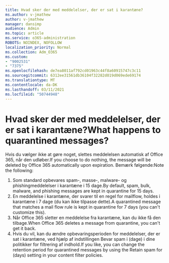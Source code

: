 ```yaml
---
title: Hvad sker der med meddelelser, der er sat i karantæne?
ms.author: v-jmathew
author: v-jmathew
manager: dansimp
audience: Admin
ms.topic: article
ms.service: o365-administration
ROBOTS: NOINDEX, NOFOLLOW
localization_priority: Normal
ms.collection: Adm_O365
ms.custom:
- "9002531"
- "7375"
ms.openlocfilehash: de7ea8011af792cd01963c44f8a60915747c3c11
ms.sourcegitcommit: 6312ee31561db36104f32282d019d069ede69174
ms.translationtype: MT
ms.contentlocale: da-DK
ms.lasthandoff: 03/11/2021
ms.locfileid: "50744948"
---
```

# <a name="what-happens-to-quarantined-messages"></a><span data-ttu-id="1c8cb-102">Hvad sker der med meddelelser, der er sat i karantæne?</span><span class="sxs-lookup"><span data-stu-id="1c8cb-102">What happens to quarantined messages?</span></span>

<span data-ttu-id="1c8cb-103">Hvis du vælger ikke at gøre noget, slettes meddelelsen automatisk af Office 365, når den udløber.</span><span class="sxs-lookup"><span data-stu-id="1c8cb-103">If you choose to do nothing, the message will be deleted by Office 365 automatically upon expiration.</span></span> <span data-ttu-id="1c8cb-104">Bemærk følgende:</span><span class="sxs-lookup"><span data-stu-id="1c8cb-104">Note the following:</span></span>

1. <span data-ttu-id="1c8cb-105">Som standard opbevares spam-, masse-, malware- og phishingmeddelelser i karantæne i 15 dage.</span><span class="sxs-lookup"><span data-stu-id="1c8cb-105">By default, spam, bulk, malware, and phishing messages are kept in quarantine for 15 days.</span></span>
2. <span data-ttu-id="1c8cb-106">En meddelelse i karantæne, der svarer til en regel for mailflow, holdes i karantæne i 7 dage (du kan ikke tilpasse dette).</span><span class="sxs-lookup"><span data-stu-id="1c8cb-106">A quarantined message that matches a mail flow rule is kept in quarantine for 7 days (you can't customize this).</span></span>
3. <span data-ttu-id="1c8cb-107">Når Office 365 sletter en meddelelse fra karantæne, kan du ikke få den tilbage.</span><span class="sxs-lookup"><span data-stu-id="1c8cb-107">When Office 365 deletes a message from quarantine, you can't get it back.</span></span>
4. <span data-ttu-id="1c8cb-108">Hvis du vil, kan du ændre opbevaringsperioden for meddelelser, der er sat i karantæne, ved hjælp af indstillingen Bevar spam i (dage) i dine politikker for filtrering af indhold.</span><span class="sxs-lookup"><span data-stu-id="1c8cb-108">If you like, you can change the retention period for quarantined messages by using the Retain spam for (days) setting in your content filter policies.</span></span>
